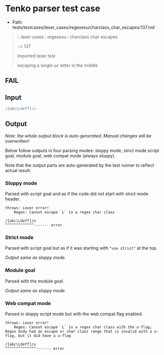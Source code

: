 # Tenko parser test case

- Path: tests/testcases/lexer_cases/regexesu/charclass_char_escapes/137.md

> :: lexer cases : regexesu : charclass char escapes
>
> ::> 137
>
> Imported lexer test
>
> escaping a single uc letter in the middle

## FAIL

## Input

`````js
/[abc\Ldeff]/u
`````

## Output

_Note: the whole output block is auto-generated. Manual changes will be overwritten!_

Below follow outputs in four parsing modes: sloppy mode, strict mode script goal, module goal, web compat mode (always sloppy).

Note that the output parts are auto-generated by the test runner to reflect actual result.

### Sloppy mode

Parsed with script goal and as if the code did not start with strict mode header.

`````
throws: Lexer error!
    Regex: Cannot escape `L` in a regex char class

/[abc\Ldeff]/u
^^^^^^^^^^^^^------- error
`````

### Strict mode

Parsed with script goal but as if it was starting with `"use strict"` at the top.

_Output same as sloppy mode._

### Module goal

Parsed with the module goal.

_Output same as sloppy mode._

### Web compat mode

Parsed in sloppy script mode but with the web compat flag enabled.

`````
throws: Lexer error!
    Regex: Cannot escape `L` in a regex char class with the u-flag; Regex body had an escape or char class range that is invalid with a u-flag, but it did have a u-flag

/[abc\Ldeff]/u
^^^^^^^^^^^^^^------- error
`````

